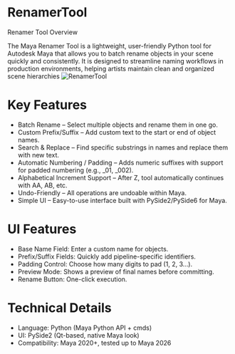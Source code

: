 # RenamerTool
 Renamer Tool
 Overview

 The Maya Renamer Tool is a lightweight, user-friendly Python tool for Autodesk Maya that allows you to batch rename objects in your scene quickly and consistently.
 It is designed to streamline naming workflows in production environments, helping artists maintain clean and organized scene hierarchies
![RenamerTool](https://github.com/user-attachments/assets/6146a115-83f1-400c-ab92-62fba313d5e1)

# Key Features
- Batch Rename – Select multiple objects and rename them in one go.
- Custom Prefix/Suffix – Add custom text to the start or end of object names.
- Search & Replace – Find specific substrings in names and replace them with new text.
- Automatic Numbering / Padding – Adds numeric suffixes with support for padded numbering (e.g., _01, _002).
- Alphabetical Increment Support – After Z, tool automatically continues with AA, AB, etc.
- Undo-Friendly – All operations are undoable within Maya.
- Simple UI – Easy-to-use interface built with PySide2/PySide6 for Maya.

# UI Features
- Base Name Field: Enter a custom name for objects.
- Prefix/Suffix Fields: Quickly add pipeline-specific identifiers.
- Padding Control: Choose how many digits to pad (1, 2, 3...).
- Preview Mode: Shows a preview of final names before committing.
- Rename Button: One-click execution.

# Technical Details
- Language: Python (Maya Python API + cmds)
- UI: PySide2 (Qt-based, native Maya look)
- Compatibility: Maya 2020+, tested up to Maya 2026
